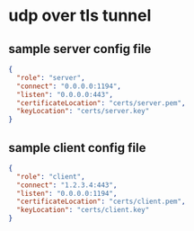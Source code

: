 # udp over tls tunnel

## sample server config file
```json
{
  "role": "server",
  "connect": "0.0.0.0:1194",
  "listen": "0.0.0.0:443",
  "certificateLocation": "certs/server.pem",
  "keyLocation": "certs/server.key"
}
```

## sample client config file
```json
{
  "role": "client",
  "connect": "1.2.3.4:443",
  "listen": "0.0.0.0:1194",
  "certificateLocation": "certs/client.pem",
  "keyLocation": "certs/client.key"
}
```